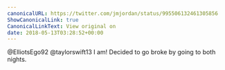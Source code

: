 ```yaml
---
canonicalURL: https://twitter.com/jmjordan/status/995506132461305856
ShowCanonicalLink: true
CanonicalLinkText: View original on
date: 2018-05-13T03:28:52+00:00
---
```

@ElliotsEgo92 @taylorswift13 I am! Decided to go broke by going to both nights.